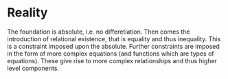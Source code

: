 # Reality
The foundation is absolute, i.e. no differetiation.
	Then comes the introduction of relational existence, that is equality and thus inequality.
		This is a constraint imposed upon the absolute.
			Further constraints are imposed in the form of more complex equations (and functions which are types of equations).
				These give rise to more complex relationships and thus higher level components.